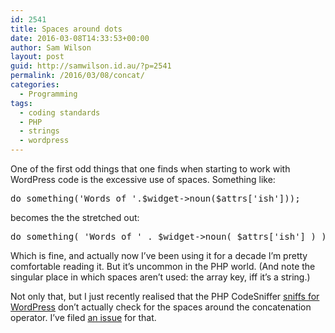 ```yaml
---
id: 2541
title: Spaces around dots
date: 2016-03-08T14:33:53+00:00
author: Sam Wilson
layout: post
guid: http://samwilson.id.au/?p=2541
permalink: /2016/03/08/concat/
categories:
  - Programming
tags:
  - coding standards
  - PHP
  - strings
  - wordpress
---
```

One of the first odd things that one finds when starting to work with WordPress code is the excessive use of spaces. Something like:

<pre lang="php">do_something('Words of '.$widget->noun($attrs['ish']));</pre>

becomes the the stretched out:

<pre lang="php">do_something( 'Words of ' . $widget->noun( $attrs['ish'] ) );</pre>

Which is fine, and actually now I’ve been using it for a decade I’m pretty comfortable reading it. But it’s uncommon in the PHP world. (And note the singular place in which spaces aren’t used: the array key, iff it’s a string.)

Not only that, but I just recently realised that the PHP CodeSniffer [sniffs for WordPress](https://github.com/WordPress-Coding-Standards/WordPress-Coding-Standards/) don’t actually check for the spaces around the concatenation operator. I’ve filed [an issue](https://github.com/WordPress-Coding-Standards/WordPress-Coding-Standards/issues/535) for that.